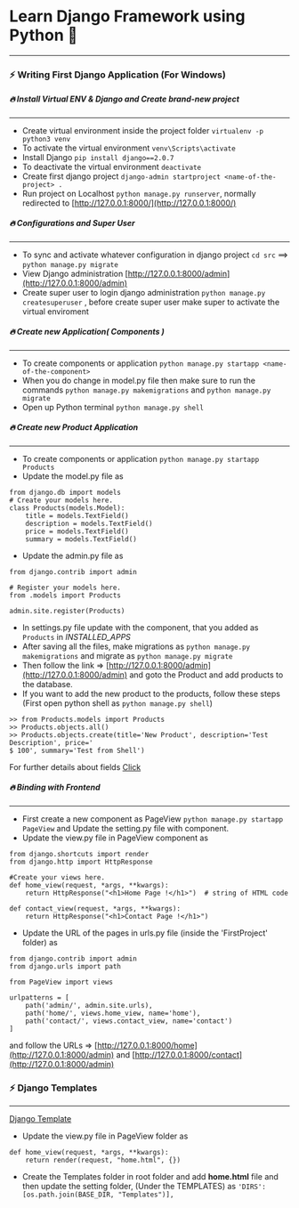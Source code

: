 # Learn Django Framework using Python 🚩

----

### ⚡ Writing First Django Application (For Windows)

##### 🔥 Install Virtual ENV & Django and Create brand-new project

----

* Create virtual environment inside the project folder `virtualenv -p python3 venv`
* To activate the virtual environment `venv\Scripts\activate`
* Install Django `pip install django==2.0.7`
* To deactivate the virtual environment `deactivate`
* Create first django project `django-admin startproject <name-of-the-project> .`
* Run project on Localhost `python manage.py runserver`, normally redirected to [http://127.0.0.1:8000/](http://127.0.0.1:8000/)

##### 🔥 Configurations and Super User

----

* To sync and activate whatever configuration in django project `cd src` ==> `python manage.py migrate`
* View Django administration [http://127.0.0.1:8000/admin](http://127.0.0.1:8000/admin)
* Create super user to login django administration `python manage.py createsuperuser` , before create super user make super to activate the virtual enviroment

##### 🔥 Create new Application( Components )

----

* To create components or application `python manage.py startapp <name-of-the-component>`
* When you do change in model.py file then make sure to run the commands `python manage.py makemigrations` and `python manage.py migrate`
* Open up Python terminal `python manage.py shell`

##### 🔥 Create new Product Application

----

* To create components or application `python manage.py startapp Products`
* Update the model.py file as
```
from django.db import models
# Create your models here.
class Products(models.Model):
    title = models.TextField()
    description = models.TextField()
    price = models.TextField()
    summary = models.TextField()    
```
* Update the admin.py file as
```
from django.contrib import admin

# Register your models here.
from .models import Products

admin.site.register(Products)
```
* In settings.py file update with the component, that you added as `Products` in _INSTALLED_APPS_
* After saving all the files, make migrations as `python manage.py makemigrations` and migrate as `python manage.py migrate`
* Then follow the link => [http://127.0.0.1:8000/admin](http://127.0.0.1:8000/admin) and goto the Product and add products to the database.
* If you want to add the new product to the products, follow these steps 
  (First open python shell as `python manage.py shell`)
```
>> from Products.models import Products
>> Products.objects.all()
>> Products.objects.create(title='New Product', description='Test Description', price='
$ 100', summary='Test from Shell')
```
 For further details about fields [Click](https://docs.djangoproject.com/en/3.1/ref/models/fields/)
 
##### 🔥 Binding with Frontend

----

* First create a new component as PageView `python manage.py startapp PageView` and Update the setting.py file with component.
* Update the view.py file in PageView component as
```
from django.shortcuts import render
from django.http import HttpResponse

#Create your views here.
def home_view(request, *args, **kwargs):
    return HttpResponse("<h1>Home Page !</h1>")  # string of HTML code

def contact_view(request, *args, **kwargs):
    return HttpResponse("<h1>Contact Page !</h1>")
```
* Update the URL of the pages in urls.py file (inside the 'FirstProject' folder) as
```
from django.contrib import admin
from django.urls import path

from PageView import views

urlpatterns = [
    path('admin/', admin.site.urls),
    path('home/', views.home_view, name='home'),
    path('contact/', views.contact_view, name='contact')
]
```
and follow the URLs => [http://127.0.0.1:8000/home](http://127.0.0.1:8000/admin) and [http://127.0.0.1:8000/contact](http://127.0.0.1:8000/admin)

### ⚡ Django Templates

----
[Django Template](https://docs.djangoproject.com/en/3.1/topics/templates/#:~:text=A%20Django%20template%20is%20a,interpreted%20by%20the%20template%20engine.&text=A%20template%20is%20rendered%20with,the%20context%2C%20and%20executes%20tags.)

* Update the view.py file in PageView folder as
```
def home_view(request, *args, **kwargs):
    return render(request, "home.html", {})
```
* Create the Templates folder in root folder and add **home.html** file and then update the setting folder,
  (Under the TEMPLATES) as `'DIRS': [os.path.join(BASE_DIR, "Templates")],`